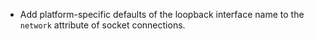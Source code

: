 * Add platform-specific defaults of the loopback interface name to the `network` attribute of socket connections.
